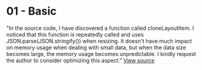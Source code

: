 # 01 - Basic 
"In the source code, I have discovered a function called cloneLayoutItem. I noticed that this function is repeatedly called and uses JSON.parse(JSON.stringify()) when resizing. It doesn't have much impact on memory usage when dealing with small data, but when the data size becomes large, the memory usage becomes unpredictable. I kindly request the author to consider optimizing this aspect."
[View source](https://github.com/jbaysolutions/vue-grid-layout/blob/master/website/docs/.vuepress/components/Example01Basic.vue)

<ClientOnly>
<Example01Basic></Example01Basic>
</ClientOnly>

